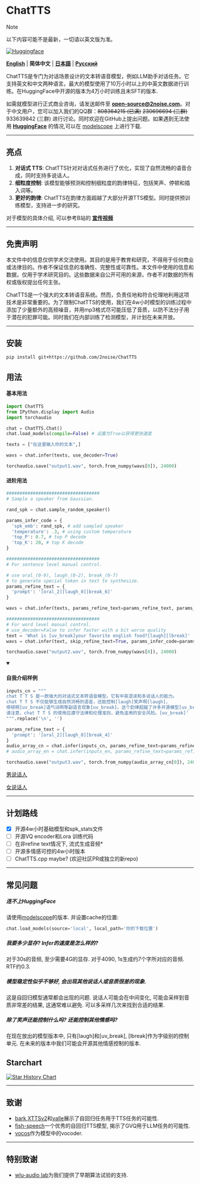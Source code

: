 # ChatTTS
> [!NOTE]
> 以下内容可能不是最新，一切请以英文版为准。

[![Huggingface](https://img.shields.io/badge/🤗%20-Models-yellow.svg?style=for-the-badge)](https://huggingface.co/2Noise/ChatTTS)

[**English**](../../README.md) | **简体中文** | [**日本語**](../jp/README.md) | [**Русский**](../ru/README.md)

ChatTTS是专门为对话场景设计的文本转语音模型，例如LLM助手对话任务。它支持英文和中文两种语言。最大的模型使用了10万小时以上的中英文数据进行训练。在HuggingFace中开源的版本为4万小时训练且未SFT的版本.

如需就模型进行正式商业咨询，请发送邮件至 **open-source@2noise.com**。对于中文用户，您可以加入我们的QQ群：~~808364215 (已满)~~ ~~230696694 (二群)~~ 933639842 (三群) 进行讨论。同时欢迎在GitHub上提出问题。如果遇到无法使用 **[HuggingFace](https://huggingface.co/2Noise/ChatTTS)** 的情况,可以在 [modelscope](https://www.modelscope.cn/models/pzc163/chatTTS) 上进行下载. 

---
## 亮点
1. **对话式 TTS**: ChatTTS针对对话式任务进行了优化，实现了自然流畅的语音合成，同时支持多说话人。
2. **细粒度控制**: 该模型能够预测和控制细粒度的韵律特征，包括笑声、停顿和插入词等。
3. **更好的韵律**: ChatTTS在韵律方面超越了大部分开源TTS模型。同时提供预训练模型，支持进一步的研究。

对于模型的具体介绍, 可以参考B站的 **[宣传视频](https://www.bilibili.com/video/BV1zn4y1o7iV)**

---

## 免责声明
本文件中的信息仅供学术交流使用。其目的是用于教育和研究，不得用于任何商业或法律目的。作者不保证信息的准确性、完整性或可靠性。本文件中使用的信息和数据，仅用于学术研究目的。这些数据来自公开可用的来源，作者不对数据的所有权或版权提出任何主张。

ChatTTS是一个强大的文本转语音系统。然而，负责任地和符合伦理地利用这项技术是非常重要的。为了限制ChatTTS的使用，我们在4w小时模型的训练过程中添加了少量额外的高频噪音，并用mp3格式尽可能压低了音质，以防不法分子用于潜在的犯罪可能。同时我们在内部训练了检测模型，并计划在未来开放。

---
## 安装

```
pip install git+https://github.com/2noise/ChatTTS
```
## 用法

<h4>基本用法</h4>

```python
import ChatTTS
from IPython.display import Audio
import torchaudio

chat = ChatTTS.Chat()
chat.load_models(compile=False) # 设置为True以获得更快速度

texts = ["在这里输入你的文本",]

wavs = chat.infer(texts, use_decoder=True)

torchaudio.save("output1.wav", torch.from_numpy(wavs[0]), 24000)
```

<h4>进阶用法</h4>

```python
###################################
# Sample a speaker from Gaussian.

rand_spk = chat.sample_random_speaker()

params_infer_code = {
  'spk_emb': rand_spk, # add sampled speaker 
  'temperature': .3, # using custom temperature
  'top_P': 0.7, # top P decode
  'top_K': 20, # top K decode
}

###################################
# For sentence level manual control.

# use oral_(0-9), laugh_(0-2), break_(0-7) 
# to generate special token in text to synthesize.
params_refine_text = {
  'prompt': '[oral_2][laugh_0][break_6]'
} 

wavs = chat.infer(texts, params_refine_text=params_refine_text, params_infer_code=params_infer_code)

###################################
# For word level manual control.
# use_decoder=False to infer faster with a bit worse quality
text = 'What is [uv_break]your favorite english food?[laugh][lbreak]'
wavs = chat.infer(text, skip_refine_text=True, params_infer_code=params_infer_code, use_decoder=False)

torchaudio.save("output2.wav", torch.from_numpy(wavs[0]), 24000)
```

<details open>
  <summary><h4>自我介绍样例</h4></summary>

```python
inputs_cn = """
chat T T S 是一款强大的对话式文本转语音模型。它有中英混读和多说话人的能力。
chat T T S 不仅能够生成自然流畅的语音，还能控制[laugh]笑声啊[laugh]，
停顿啊[uv_break]语气词啊等副语言现象[uv_break]。这个韵律超越了许多开源模型[uv_break]。
请注意，chat T T S 的使用应遵守法律和伦理准则，避免滥用的安全风险。[uv_break]'
""".replace('\n', '')

params_refine_text = {
  'prompt': '[oral_2][laugh_0][break_4]'
} 
audio_array_cn = chat.infer(inputs_cn, params_refine_text=params_refine_text)
# audio_array_en = chat.infer(inputs_en, params_refine_text=params_refine_text)

torchaudio.save("output3.wav", torch.from_numpy(audio_array_cn[0]), 24000)
```
[男说话人](https://github.com/2noise/ChatTTS/assets/130631963/bbfa3b83-2b67-4bb6-9315-64c992b63788)

[女说话人](https://github.com/2noise/ChatTTS/assets/130631963/e061f230-0e05-45e6-8e4e-0189f2d260c4)
</details>


---
## 计划路线
- [x] 开源4w小时基础模型和spk_stats文件
- [ ] 开源VQ encoder和Lora 训练代码
- [ ] 在非refine text情况下, 流式生成音频*
- [ ] 开源多情感可控的4w小时版本
- [ ] ChatTTS.cpp maybe? (欢迎社区PR或独立的新repo)

---
## 常见问题

##### 连不上HuggingFace
请使用[modelscope](https://www.modelscope.cn/models/pzc163/chatTTS)的版本. 并设置cache的位置:
```python
chat.load_models(source='local', local_path='你的下载位置')
```

##### 我要多少显存? Infer的速度是怎么样的?
对于30s的音频, 至少需要4G的显存. 对于4090, 1s生成约7个字所对应的音频. RTF约0.3.

##### 模型稳定性似乎不够好, 会出现其他说话人或音质很差的现象.
这是自回归模型通常都会出现的问题. 说话人可能会在中间变化, 可能会采样到音质非常差的结果, 这通常难以避免. 可以多采样几次来找到合适的结果.

##### 除了笑声还能控制什么吗? 还能控制其他情感吗?
在现在放出的模型版本中, 只有[laugh]和[uv_break], [lbreak]作为字级别的控制单元. 在未来的版本中我们可能会开源其他情感控制的版本.

## Starchart

[![Star History Chart](https://api.star-history.com/svg?repos=2noise/ChatTTS&type=Date)](https://star-history.com/#2noise/ChatTTS&Date)

---
## 致谢
- [bark](https://github.com/suno-ai/bark),[XTTSv2](https://github.com/coqui-ai/TTS)和[valle](https://arxiv.org/abs/2301.02111)展示了自回归任务用于TTS任务的可能性.
- [fish-speech](https://github.com/fishaudio/fish-speech)一个优秀的自回归TTS模型, 揭示了GVQ用于LLM任务的可能性.
- [vocos](https://github.com/gemelo-ai/vocos)作为模型中的vocoder.

---
## 特别致谢
- [wlu-audio lab](https://audio.westlake.edu.cn/)为我们提供了早期算法试验的支持.
